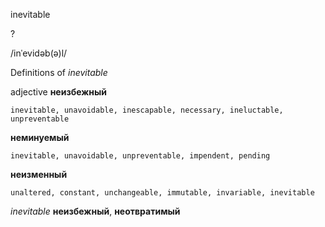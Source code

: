 inevitable

?

/inˈevidəb(ə)l/

Definitions of _inevitable_

adjective
**неизбежный**

    inevitable, unavoidable, inescapable, necessary, ineluctable, unpreventable
**неминуемый**

    inevitable, unavoidable, unpreventable, impendent, pending
**неизменный**

    unaltered, constant, unchangeable, immutable, invariable, inevitable

_inevitable_
**неизбежный**, **неотвратимый**
